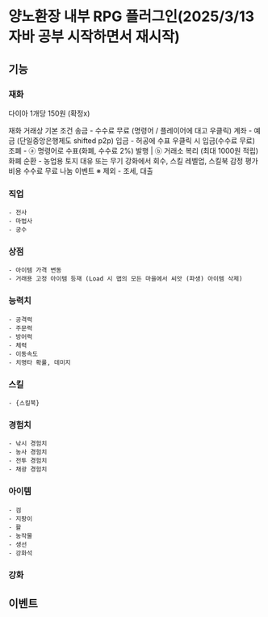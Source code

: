 # 양노환장 내부 RPG 플러그인(2025/3/13 자바 공부 시작하면서 재시작)

## 기능
### 재화
다이아 1개당 150원	(확정x)

재화 거래상 기본 조건
송금 - 수수료 무료 (명령어 / 플레이어에 대고 우클릭)
계좌 - 예금 (단일중앙은행제도 shifted p2p)
입금 - 허공에 수표 우클릭 시 입금(수수료 무료)
조폐 - ⓐ 명령어로 수표(화폐, 수수료 2%) 발행 | ⓑ 거래소 복리 (최대 1000원 적립)
화폐 순환 - 농업용 토지 대유 또는 무기 강화에서 회수, 스킬 레벨업, 스킬북 감정 평가 비용
수수료 무료 나눔 이벤트
※ 제외 - 조세, 대출
### 직업
    - 전사
    - 마법사
    - 궁수
### 상점
    - 아이템 가격 변동
    - 거래용 고정 아이템 등재 (Load 시 맵의 모든 마을에서 씨앗 (파생) 아이템 삭제)
### 능력치
    - 공격력
    - 주문력
    - 방어력
    - 체력
    - 이동속도
    - 치명타 확률, 데미지
### 스킬
    - {스킬북}
### 경험치
    - 낚시 경험치
    - 농사 경험치
    - 전투 경험치
    - 채광 경험치
### 아이템
    - 검
    - 지팡이
    - 활
    - 농작물
    - 생선
    - 강화석
### 강화

## 이벤트
